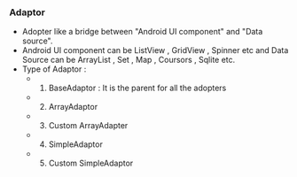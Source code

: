 ### **Adaptor**
- Adopter like a bridge between "Android UI component" and "Data source".
- Android UI component can be ListView , GridView , Spinner  etc and Data Source can be ArrayList , Set , Map , Coursors , Sqlite etc.
- Type of Adaptor :
	- 1. BaseAdaptor : It is the parent for all the adopters
	- 2. ArrayAdaptor 
	- 3. Custom ArrayAdapter
	- 4. SimpleAdaptor
	- 5. Custom SimpleAdaptor